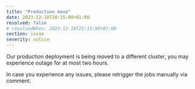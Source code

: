```yaml
---
title: "Production move"
date: 2023-12-10T20:15:00+01:00
resolved: false
# resolvedWhen: 2023-12-10T22:15:00+01:00
section: issue
severity: notice
---
```


Our production deployment is being moved to a different cluster, you may experience outage for at most two hours.

In case you experience any issues, please retrigger the jobs manually via comment.
